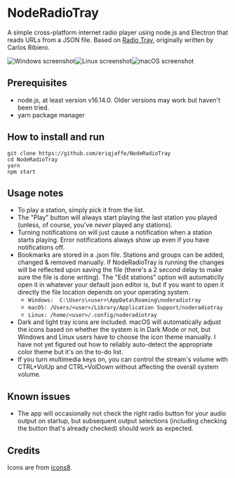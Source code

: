 # NodeRadioTray

A simple cross-platform internet radio player using node.js and Electron that reads URLs from a JSON file.  Based on [Radio Tray](https://github.com/lubosz/radiotray), originally written by Carlos Ribiero.

![Windows screenshot](https://i.imgur.com/HNKCfwm.png)![Linux screenshot](https://i.imgur.com/W9jLwMM.png)![macOS screenshot](https://i.imgur.com/1bYZex8.png)

## Prerequisites
- node.js, at least version v16.14.0.  Older versions may work but haven't been tried.
- yarn package manager

## How to install and run

```
git clone https://github.com/eriqjaffe/NodeRadioTray
cd NodeRadioTray
yarn
npm start
```

## Usage notes

- To play a station, simply pick it from the list.
- The "Play" button will always start playing the last station you played (unless, of course, you've *never* played any stations).
- Turning notifications on will just cause a notification when a station starts playing.  Error notifications always show up even if you have notifications off.
- Bookmarks are stored in a .json file.  Stations and groups can be added, changed & removed manually.  If NodeRadioTray is running the changes will be reflected upon saving the file (there's a 2 second delay to make sure the file is done writing).  The "Edit stations" option will automaticlly open it in whatever your default json editor is, but if you want to open it directly the file location depends on your operating system.
  - ```Windows:  C:\Users\<user>\AppData\Roaming\noderadiotray```
  - ```macOS: /Users/<user>/Library/Application Support/noderadiotray```
  - ```Linux: /home/<user>/.config/noderadiotray```
- Dark and light tray icons are included.  macOS will automatically adjust the icons based on whether the system is in Dark Mode or not, but Windows and Linux users have to choose the icon theme manually. I have not yet figured out how to reliably auto-detect the appropriate color theme but it's on the to-do list.
- If you turn multimedia keys on, you can control the stream's volume with CTRL+VolUp and CTRL+VolDown without affecting the overall system volume.

## Known issues
- The app will occasionally not check the right radio button for your audio output on startup, but subsequent output selections (including checking the button that's already checked) should work as expected.

## Credits

Icons are from [icons8](https://icons8.com/).
